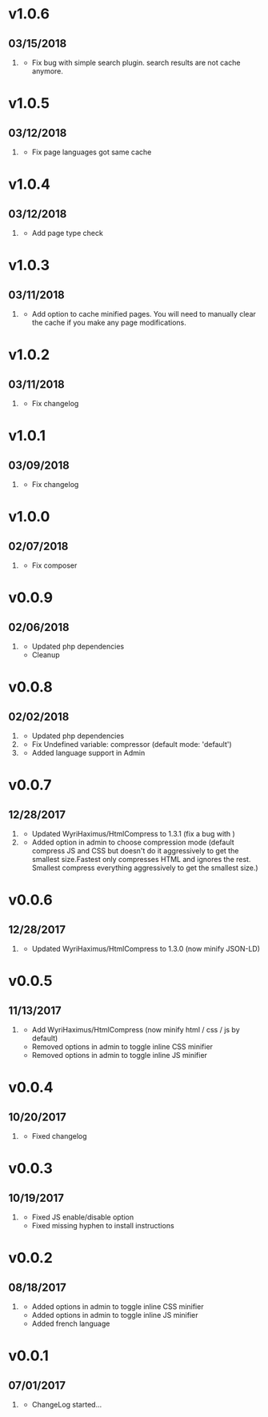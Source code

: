 # v1.0.6
## 03/15/2018

1. [](#bugfix)
   * Fix bug with simple search plugin. search results are not cache anymore.

# v1.0.5
## 03/12/2018

1. [](#bugfix)
   * Fix page languages got same cache

# v1.0.4
## 03/12/2018

1. [](#improved)
   * Add page type check

# v1.0.3
## 03/11/2018

1. [](#improved)
   * Add option to cache minified pages. You will need to manually clear the cache if you make any page modifications.

# v1.0.2
## 03/11/2018

1. [](#bugfix)
   * Fix changelog

# v1.0.1
## 03/09/2018

1. [](#bugfix)
   * Fix changelog

# v1.0.0
## 02/07/2018

1. [](#bugfix)
   * Fix composer

# v0.0.9
## 02/06/2018

1. [](#improved)
   * Updated php dependencies
   * Cleanup

# v0.0.8
## 02/02/2018

1. [](#improved)
   * Updated php dependencies
1. [](#bugfix)
   * Fix Undefined variable: compressor (default mode: 'default')
1. [](#new)
   * Added language support in Admin

# v0.0.7
## 12/28/2017

1. [](#bugfix)
   * Updated WyriHaximus/HtmlCompress to 1.3.1 (fix a bug with )
1. [](#new)
   * Added option in admin to choose compression mode (default compress JS and CSS but doesn't do it aggressively to get the smallest size.Fastest only compresses HTML and ignores the rest. Smallest compress everything aggressively to get the smallest size.)

# v0.0.6
## 12/28/2017

1. [](#improved)
   * Updated WyriHaximus/HtmlCompress to 1.3.0 (now minify JSON-LD)

# v0.0.5
## 11/13/2017

1. [](#improved)
   * Add WyriHaximus/HtmlCompress (now minify html / css / js by default)
   * Removed options in admin to toggle inline CSS minifier
   * Removed options in admin to toggle inline JS minifier

# v0.0.4
## 10/20/2017

1. [](#improved)
   * Fixed changelog

# v0.0.3
## 10/19/2017

1. [](#bugfix)
   * Fixed JS enable/disable option
   * Fixed missing hyphen to install instructions

# v0.0.2
## 08/18/2017

1. [](#new)
   * Added options in admin to toggle inline CSS minifier
   * Added options in admin to toggle inline JS minifier
   * Added french language

# v0.0.1
## 07/01/2017

1. [](#new)
   * ChangeLog started...

